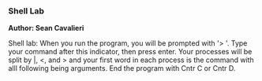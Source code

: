 ### Shell Lab
**Author: Sean Cavalieri**

Shell lab: When you run the program, you will be prompted with '> '. Type your command after this indicator, then press enter. Your processes will be split by |, <, and > and your first word in each process is the command with alll following being arguments. End the program with Cntr C or Cntr D.